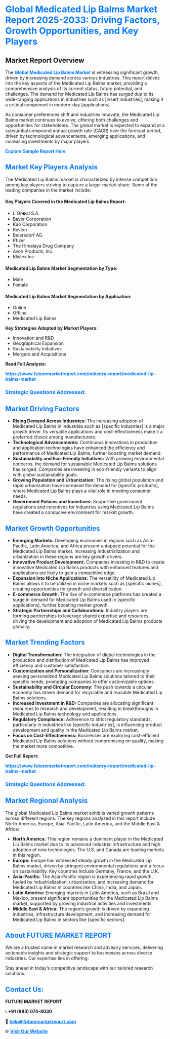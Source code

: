 <h1 style="color: #007BFF;">Global Medicated Lip Balms Market Report 2025-2033: Driving Factors, Growth Opportunities, and Key Players</h1>

<section id="overview">
<h2>Market Report Overview</h2>
<p>The <a href="https://www.futuremarketreport.com/industry-report/medicated-lip-balms-market" style="color: #007BFF; text-decoration: none;"><strong>Global Medicated Lip Balms Market</strong></a> is witnessing significant growth, driven by increasing demand across various industries. This report delves into the key aspects of the Medicated Lip Balms market, providing a comprehensive analysis of its current status, future potential, and challenges. The demand for Medicated Lip Balms has surged due to its wide-ranging applications in industries such as [insert industries], making it a critical component in modern-day [applications].</p>
<p>As consumer preferences shift and industries innovate, the Medicated Lip Balms market continues to evolve, offering both challenges and opportunities for stakeholders. The global market is expected to expand at a substantial compound annual growth rate (CAGR) over the forecast period, driven by technological advancements, emerging applications, and increasing investments by major players.</p>
</section>

<section id="overview">
<p><a href="https://www.futuremarketreport.com/request-sample/reportId=113249" style="color: #007BFF; text-decoration: none;"><strong>Explore Sample Report Here</strong></a></p>
</section>

<section id="key-players">
<h2 style="color: #007BFF;">Market Key Players Analysis</h2>
<p>The Medicated Lip Balms market is characterized by intense competition among key players striving to capture a larger market share. Some of the leading companies in the market include:</p>
<h4>Key Players Covered in the Medicated Lip Balms Report:</h4>
<ul><li>L`Or�al S.A.</li><li>Bayer Corporation</li><li>Kao Corporation</li><li>Revlon</li><li>Beiersdorf AG.</li><li>Pfizer</li><li>The Himalaya Drug Company</li><li>Avon Products, Inc.</li><li>Blistex Inc.</li></ul>
<h4>Medicated Lip Balms Market Segmentation by Type:</h4>
<ul><li>Male</li><li>Female</li></ul>

<h4>Medicated Lip Balms Market Segmentation by Application:</h4>
<ul><li>Online</li><li>Offline</li><li>Medicated Lip Balms</li></ul>
<p><strong>Key Strategies Adopted by Market Players:</strong></p>
<ul>
<li>Innovation and R&D</li>
<li>Geographical Expansion</li>
<li>Sustainability Initiatives</li>
<li>Mergers and Acquisitions</li>
</ul>
</section>

<section>
<p><strong>Read Full Analysis: </strong></p><a href="https://www.futuremarketreport.com/industry-report/medicated-lip-balms-market" style="color: #007BFF; text-decoration: none;"><strong>https://www.futuremarketreport.com/industry-report/medicated-lip-balms-market</strong></a>
<h3 style="color: #007BFF;">Strategic Questions Addressed:</h3>
</section>

<section id="driving-factors">
<h2 style="color: #007BFF;">Market Driving Factors</h2>
<ul>
<li><strong>Rising Demand Across Industries:</strong> The increasing adoption of Medicated Lip Balms in industries such as [specific industries] is a major growth driver. Its versatile applications and cost-effectiveness make it a preferred choice among manufacturers.</li>
<li><strong>Technological Advancements:</strong> Continuous innovations in production and application technologies have enhanced the efficiency and performance of Medicated Lip Balms, further boosting market demand.</li>
<li><strong>Sustainability and Eco-Friendly Initiatives:</strong> With growing environmental concerns, the demand for sustainable Medicated Lip Balms solutions has surged. Companies are investing in eco-friendly variants to align with global sustainability goals.</li>
<li><strong>Growing Population and Urbanization:</strong> The rising global population and rapid urbanization have increased the demand for [specific products], where Medicated Lip Balms plays a vital role in meeting consumer needs.</li>
<li><strong>Government Policies and Incentives:</strong> Supportive government regulations and incentives for industries using Medicated Lip Balms have created a conducive environment for market growth.</li>
</ul>
</section>

<section id="growth-opportunities">
<h2 style="color: #007BFF;">Market Growth Opportunities</h2>
<ul>
<li><strong>Emerging Markets:</strong> Developing economies in regions such as Asia-Pacific, Latin America, and Africa present untapped potential for the Medicated Lip Balms market. Increasing industrialization and urbanization in these regions are key growth drivers.</li>
<li><strong>Innovative Product Development:</strong> Companies investing in R&D to create innovative Medicated Lip Balms products with enhanced features and applications are likely to gain a competitive edge.</li>
<li><strong>Expansion into Niche Applications:</strong> The versatility of Medicated Lip Balms allows it to be utilized in niche markets such as [specific niches], creating opportunities for growth and diversification.</li>
<li><strong>E-commerce Growth:</strong> The rise of e-commerce platforms has created a surge in demand for Medicated Lip Balms used in [specific applications], further boosting market growth.</li>
<li><strong>Strategic Partnerships and Collaborations:</strong> Industry players are forming partnerships to leverage shared expertise and resources, driving the development and adoption of Medicated Lip Balms products globally.</li>
</ul>
</section>

<section id="trending-factors">
<h2 style="color: #007BFF;">Market Trending Factors</h2>
<ul>
<li><strong>Digital Transformation:</strong> The integration of digital technologies in the production and distribution of Medicated Lip Balms has improved efficiency and customer satisfaction.</li>
<li><strong>Customization and Personalization:</strong> Consumers are increasingly seeking personalized Medicated Lip Balms solutions tailored to their specific needs, prompting companies to offer customizable options.</li>
<li><strong>Sustainability and Circular Economy:</strong> The push towards a circular economy has driven demand for recyclable and reusable Medicated Lip Balms solutions.</li>
<li><strong>Increased Investment in R&D:</strong> Companies are allocating significant resources to research and development, resulting in breakthroughs in Medicated Lip Balms technology and applications.</li>
<li><strong>Regulatory Compliance:</strong> Adherence to strict regulatory standards, particularly in industries like [specific industries], is influencing product development and quality in the Medicated Lip Balms market.</li>
<li><strong>Focus on Cost-Effectiveness:</strong> Businesses are exploring cost-efficient Medicated Lip Balms solutions without compromising on quality, making the market more competitive.</li>
</ul>
</section>

<section>
<p><strong>Get Full Report: </strong></p><a href="https://www.futuremarketreport.com/industry-report/medicated-lip-balms-market" style="color: #007BFF; text-decoration: none;"><strong>https://www.futuremarketreport.com/industry-report/medicated-lip-balms-market</strong></a>
<h3 style="color: #007BFF;">Strategic Questions Addressed:</h3>
</section>


<section id="regional-analysis">
<h2 style="color: #007BFF;">Market Regional Analysis</h2>
<p>The global Medicated Lip Balms market exhibits varied growth patterns across different regions. The key regions analyzed in this report include North America, Europe, Asia-Pacific, Latin America, and the Middle East & Africa:</p>
<ul>
<li><strong>North America:</strong> This region remains a dominant player in the Medicated Lip Balms market due to its advanced industrial infrastructure and high adoption of new technologies. The U.S. and Canada are leading markets in this region.</li>
<li><strong>Europe:</strong> Europe has witnessed steady growth in the Medicated Lip Balms market, driven by stringent environmental regulations and a focus on sustainability. Key countries include Germany, France, and the U.K.</li>
<li><strong>Asia-Pacific:</strong> The Asia-Pacific region is experiencing rapid growth, fueled by industrialization, urbanization, and increasing demand for Medicated Lip Balms in countries like China, India, and Japan.</li>
<li><strong>Latin America:</strong> Emerging markets in Latin America, such as Brazil and Mexico, present significant opportunities for the Medicated Lip Balms market, supported by growing industrial activities and investments.</li>
<li><strong>Middle East & Africa:</strong> The region’s growth is driven by expanding industries, infrastructure development, and increasing demand for Medicated Lip Balms in sectors like [specific sectors].</li>
</ul>
</section>

<footer>
<h2 style="color: #007BFF;">About FUTURE MARKET REPORT</h2>
<p>We are a trusted name in market research and advisory services, delivering actionable insights and strategic support to businesses across diverse industries. Our expertise lies in offering:</p>

<p>Stay ahead in today’s competitive landscape with our tailored research solutions.</p>

<h2 style="color: #007BFF;">Contact Us:</h2>
<p><strong>FUTURE MARKET REPORT</strong></p>
<p>📞 <strong>+91 (883) 074-8030</strong></p>
<p>📧 <strong><a href="mailto:help@futuremarketreport.com" style="color: #007BFF;">help@futuremarketreport.com</a></strong></p>
<p>🌐 <strong><a href="https://www.futuremarketreport.com/" style="color: #007BFF;">Visit Our Website</a></strong></p>
</footer>